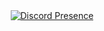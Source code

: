 <div align="center">
  <a href="https://discord.com/users/848247310520680489">
    <img src="https://lanyard.cnrad.dev/api/848247310520680489" alt="Discord Presence"/>
  </a>
</div>
